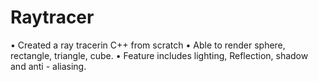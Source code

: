 # Raytracer

• Created a ray tracerin C++ from scratch
• Able to render sphere, rectangle, triangle, cube.
• Feature includes lighting, Reflection, shadow and anti - aliasing.
